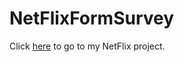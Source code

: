 # NetFlixFormSurvey

Click [here](https://NetFlixFormSurvey.github.io.git) to go to my NetFlix project. 
